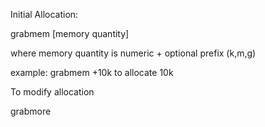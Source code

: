 Initial Allocation:

grabmem [memory quantity]

where memory quantity is numeric + optional prefix (k,m,g)

example: grabmem +10k to allocate 10k

To modify allocation

grabmore <delta quantity>

